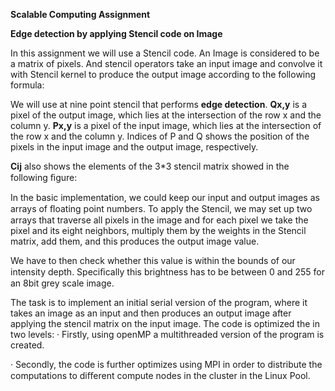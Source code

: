 **Scalable Computing Assignment**

**Edge detection by applying Stencil code on Image**

In this assignment we will use a Stencil code. An Image is considered to be a matrix of
pixels. And stencil operators take an input image and convolve it with Stencil kernel to
produce the output image according to the following formula:

We will use at nine point stencil that performs **edge detection**. **Qx,y** is a pixel of the
output image, which lies at the intersection of the row x and the column y. **Px,y** is a pixel
of the input image, which lies at the intersection of the row x and the column y. Indices
of P and Q shows the position of the pixels in the input image and the output image,
respectively.

**Cij** also shows the elements of the 3\*3 stencil matrix showed in the following ﬁgure:

In the basic implementation, we could keep our input and output images as arrays of
ﬂoating point numbers. To apply the Stencil, we may set up two arrays that traverse all
pixels in the image and for each pixel we take the pixel and its eight neighbors, multiply
them by the weights in the Stencil matrix, add them, and this produces the output
image value.


<a name="br2"></a>We have to then check whether this value is within the bounds of our intensity depth.
Speciﬁcally this brightness has to be between 0 and 255 for an 8bit grey scale image.

The task is to implement an initial serial version of the program, where it takes an
image as an input and then produces an output image after applying the stencil matrix
on the input image. The code is optimized the in two levels:
 · Firstly, using openMP a multithreaded version of the program is created.

· Secondly, the code is  further optimizes using MPI in order to
 distribute the computations to diﬀerent compute nodes in the cluster in the
 Linux Pool.
